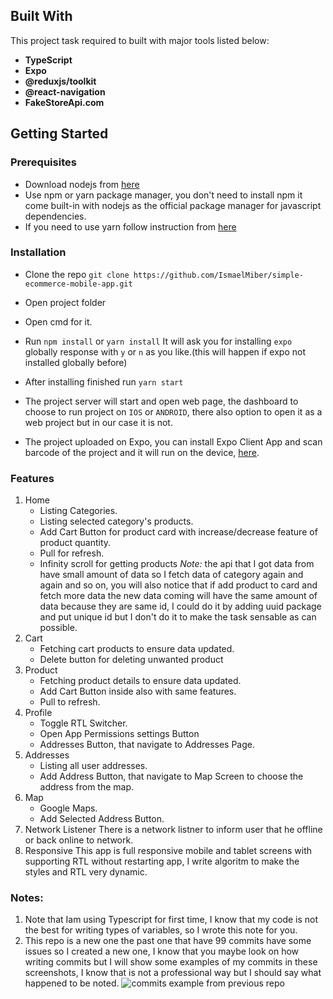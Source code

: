 ## Built With

This project task required to built with major tools listed below:

- **TypeScript**
- **Expo**
- **@reduxjs/toolkit**
- **@react-navigation**
- **FakeStoreApi.com**

## Getting Started

### Prerequisites

- Download nodejs from [here](https://nodejs.org/en/download/)
- Use npm or yarn package manager, you don't need to install npm it come built-in with nodejs as the official package manager for javascript dependencies.
- If you need to use yarn follow instruction from [here](https://classic.yarnpkg.com/en/docs/install)

### Installation

- Clone the repo
  `git clone https://github.com/IsmaelMiber/simple-ecommerce-mobile-app.git`

- Open project folder
- Open cmd for it.
- Run `npm install` or `yarn install`
  It will ask you for installing `expo` globally response with `y` or `n` as you like.(this will happen if expo not installed globally before)
- After installing finished run `yarn start`
- The project server will start and open web page, the dashboard to choose to run project on `IOS` or `ANDROID`, there also option to open it as a web project but in our case it is not.
- The project uploaded on Expo, you can install Expo Client App and scan barcode of the project and it will run on the device, [here](https://expo.io/@ismaelmiber/projects/simple-ecommerce-app).

### Features

1. Home
   - Listing Categories.
   - Listing selected category's products.
   - Add Cart Button for product card with increase/decrease feature of product quantity.
   - Pull for refresh.
   - Infinity scroll for getting products
     _Note:_ the api that I got data from have small amount of data so I fetch data of category again and again and so on, you will also notice that if add product to card and fetch more data the new data coming will have the same amount of data because they are same id, I could do it by adding uuid package and put unique id but I don't do it to make the task sensable as can possible.
2. Cart
   - Fetching cart products to ensure data updated.
   - Delete button for deleting unwanted product
3. Product
   - Fetching product details to ensure data updated.
   - Add Cart Button inside also with same features.
   - Pull to refresh.
4. Profile
   - Toggle RTL Switcher.
   - Open App Permissions settings Button
   - Addresses Button, that navigate to Addresses Page.
5. Addresses
   - Listing all user addresses.
   - Add Address Button, that navigate to Map Screen to choose the address from the map.
6. Map
   - Google Maps.
   - Add Selected Address Button.
7. Network Listener
   There is a network listner to inform user that he offline or back online to network.
8. Responsive
   This app is full responsive mobile and tablet screens with supporting RTL without restarting app, I write algoritm to make the styles and RTL very dynamic.

### Notes:

1. Note that Iam using Typescript for first time, I know that my code is not the best for writing types of variables, so I wrote this note for you.
2. This repo is a new one the past one that have 99 commits have some issues so I created a new one, I know that you maybe look on how writing commits but I will show some examples of my commits in these screenshots, I know that is not a professional way but I should say what happened to be noted.
   ![commits example from previous repo](https://i.ibb.co/CJrbLSP/commits-example-from-previous-repo.png)
